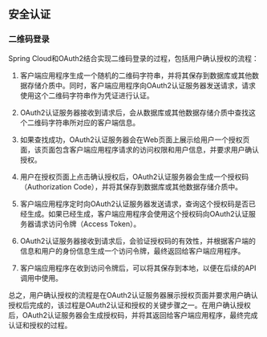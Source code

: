 ## 安全认证

### 二维码登录

Spring Cloud和OAuth2结合实现二维码登录的过程，包括用户确认授权的流程：

1. 客户端应用程序生成一个随机的二维码字符串，并将其保存到数据库或其他数据存储介质中。同时，客户端应用程序向OAuth2认证服务器发送请求，请求使用这个二维码字符串作为凭证进行认证。

2. OAuth2认证服务器接收到请求后，会从数据库或其他数据存储介质中查找这个二维码字符串所对应的客户端信息。

3. 如果查找成功，OAuth2认证服务器会在Web页面上展示给用户一个授权页面，该页面包含客户端应用程序请求的访问权限和用户信息，并要求用户确认授权。

4. 用户在授权页面上点击确认授权后，OAuth2认证服务器会生成一个授权码（Authorization Code），并将其保存到数据库或其他数据存储介质中。

5. 客户端应用程序定时向OAuth2认证服务器发送请求，查询这个授权码是否已经生成。如果已经生成，客户端应用程序会使用这个授权码向OAuth2认证服务器请求访问令牌（Access Token）。

6. OAuth2认证服务器接收到请求后，会验证授权码的有效性，并根据客户端的信息和用户的身份信息生成一个访问令牌，最终返回给客户端应用程序。

7. 客户端应用程序在收到访问令牌后，可以将其保存到本地，以便在后续的API调用中使用。

总之，用户确认授权的流程是在OAuth2认证服务器展示授权页面并要求用户确认授权后完成的，该过程是OAuth2认证和授权的关键步骤之一。在用户确认授权后，OAuth2认证服务器会生成授权码，并将其返回给客户端应用程序，最终完成认证和授权的过程。
